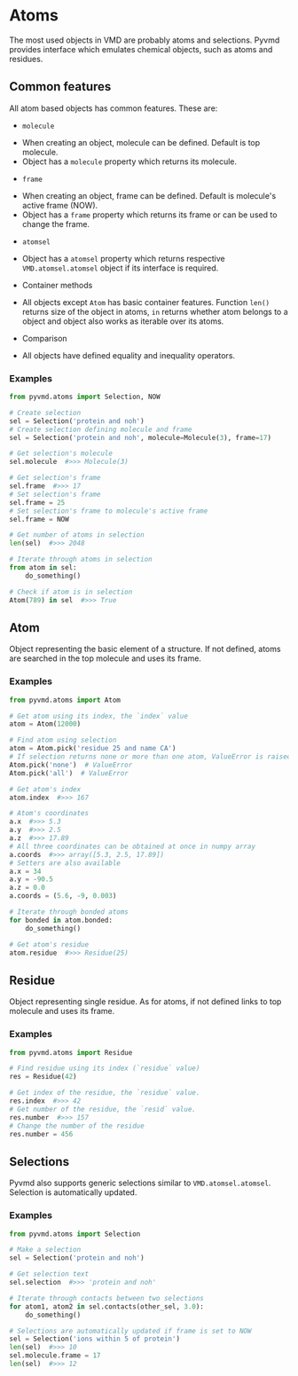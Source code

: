 # Atoms #

The most used objects in VMD are probably atoms and selections. Pyvmd provides interface which emulates chemical
objects, such as atoms and residues.

## Common features ##
All atom based objects has common features. These are:
 * `molecule`
  - When creating an object, molecule can be defined. Default is top molecule.
  - Object has a `molecule` property which returns its molecule.
 * `frame`
  - When creating an object, frame can be defined. Default is molecule's active frame (NOW).
  - Object has a `frame` property which returns its frame or can be used to change the frame.
 * `atomsel`
  - Object has a `atomsel` property which returns respective `VMD.atomsel.atomsel` object if its interface is required.
 * Container methods
  - All objects except `Atom` has basic container features. Function `len()` returns size of the object in atoms,
    `in` returns whether atom belongs to a object and object also works as iterable over its atoms.
 * Comparison
  - All objects have defined equality and inequality operators.

### Examples ###
```python
from pyvmd.atoms import Selection, NOW

# Create selection
sel = Selection('protein and noh')
# Create selection defining molecule and frame
sel = Selection('protein and noh', molecule=Molecule(3), frame=17)

# Get selection's molecule
sel.molecule  #>>> Molecule(3)

# Get selection's frame
sel.frame  #>>> 17
# Set selection's frame
sel.frame = 25
# Set selection's frame to molecule's active frame
sel.frame = NOW

# Get number of atoms in selection
len(sel)  #>>> 2048

# Iterate through atoms in selection
from atom in sel:
    do_something()

# Check if atom is in selection
Atom(789) in sel  #>>> True
```

## Atom ##
Object representing the basic element of a structure. If not defined, atoms are searched in the top molecule and uses
its frame.

### Examples ###
```python
from pyvmd.atoms import Atom

# Get atom using its index, the `index` value
atom = Atom(12000)

# Find atom using selection
atom = Atom.pick('residue 25 and name CA')
# If selection returns none or more than one atom, ValueError is raised
Atom.pick('none')  # ValueError
Atom.pick('all')  # ValueError

# Get atom's index
atom.index  #>>> 167

# Atom's coordinates
a.x  #>>> 5.3
a.y  #>>> 2.5
a.z  #>>> 17.89
# All three coordinates can be obtained at once in numpy array
a.coords  #>>> array([5.3, 2.5, 17.89])
# Setters are also available
a.x = 34
a.y = -90.5
a.z = 0.0
a.coords = (5.6, -9, 0.003)

# Iterate through bonded atoms
for bonded in atom.bonded:
    do_something()

# Get atom's residue
atom.residue  #>>> Residue(25)
```

## Residue ##
Object representing single residue. As for atoms, if not defined links to top molecule and uses
its frame.

### Examples ###
```python
from pyvmd.atoms import Residue

# Find residue using its index (`residue` value)
res = Residue(42)

# Get index of the residue, the `residue` value.
res.index  #>>> 42
# Get number of the residue, the `resid` value.
res.number  #>>> 157
# Change the number of the residue
res.number = 456
```

## Selections ##
Pyvmd also supports generic selections similar to `VMD.atomsel.atomsel`. Selection is automatically updated.

### Examples ###
```python
from pyvmd.atoms import Selection

# Make a selection
sel = Selection('protein and noh')

# Get selection text
sel.selection  #>>> 'protein and noh'

# Iterate through contacts between two selections
for atom1, atom2 in sel.contacts(other_sel, 3.0):
    do_something()

# Selections are automatically updated if frame is set to NOW
sel = Selection('ions within 5 of protein')
len(sel)  #>>> 10
sel.molecule.frame = 17
len(sel)  #>>> 12
```
